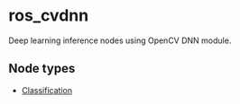 # ros_cvdnn
Deep learning inference nodes using OpenCV DNN module.

## Node types

* [Classification](https://github.com/neka-nat/ros_cvdnn/tree/master/cvdnn_classification)
